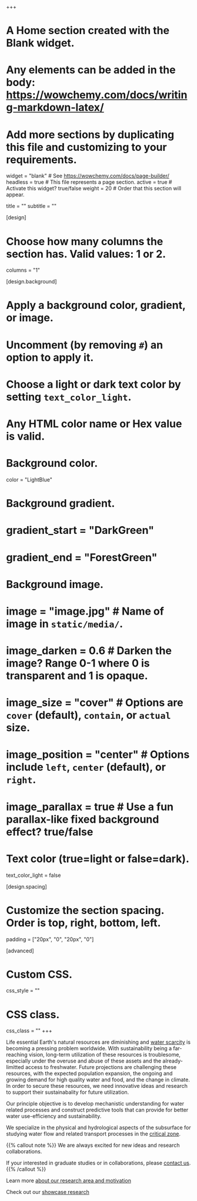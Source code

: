 +++
# A Home section created with the Blank widget.
# Any elements can be added in the body: https://wowchemy.com/docs/writing-markdown-latex/
# Add more sections by duplicating this file and customizing to your requirements.

widget = "blank"  # See https://wowchemy.com/docs/page-builder/
headless = true  # This file represents a page section.
active = true  # Activate this widget? true/false
weight = 20  # Order that this section will appear.

title = ""
subtitle = ""

[design]
  # Choose how many columns the section has. Valid values: 1 or 2.
  columns = "1"

[design.background]
  # Apply a background color, gradient, or image.
  #   Uncomment (by removing `#`) an option to apply it.
  #   Choose a light or dark text color by setting `text_color_light`.
  #   Any HTML color name or Hex value is valid.

  # Background color.
  color = "LightBlue"
  
  # Background gradient.
  # gradient_start = "DarkGreen"
  # gradient_end = "ForestGreen"
  
  # Background image.
  # image = "image.jpg"  # Name of image in `static/media/`.
  # image_darken = 0.6  # Darken the image? Range 0-1 where 0 is transparent and 1 is opaque.
  # image_size = "cover"  #  Options are `cover` (default), `contain`, or `actual` size.
  # image_position = "center"  # Options include `left`, `center` (default), or `right`.
  # image_parallax = true  # Use a fun parallax-like fixed background effect? true/false
  
  # Text color (true=light or false=dark).
  text_color_light = false

[design.spacing]
  # Customize the section spacing. Order is top, right, bottom, left.
  padding = ["20px", "0", "20px", "0"]

[advanced]
 # Custom CSS. 
 css_style = ""
 
 # CSS class.
 css_class = ""
+++

Life essential Earth's natural resources are diminishing and [water scarcity](https://en.wikipedia.org/wiki/Water_scarcity) is becoming a pressing problem worldwide. With sustainability being a far-reaching vision, long-term utilization of these resources is troublesome, especially under the overuse and abuse of these assets and the already-limitted access to freshwater. Future projections are challenging these resources, with the expected population expansion, the ongoing and growing demand for high quality water and food, and the change in climate. In order to secure these resources, we need innovative ideas and research to support their sustainabality for future utilization.

Our principle objective is to develop mechanistic understanding for water related processes and construct predictive tools that can provide for better water use-efficiency and sustainability.

We specialize in the physical and hydrological aspects of the subsurface for studying water flow and related transport processes in the [critical zone](https://en.wikipedia.org/wiki/Earth%27s_critical_zone).

{{% callout note %}}
We are always excited for new ideas and research collaborations.

If your interested in graduate studies or in collaborations, please [contact us](contact/).
{{% /callout %}}

Learn more [about our research area and motivation](#about)

Check out our [showcase research](research/)


